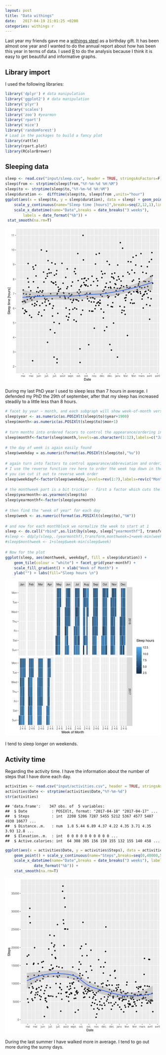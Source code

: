 ```yaml
---
layout: post
title: "Data withings"
date:   2017-04-19 21:01:25 +0200
categories: withings r 
---
```


Last year my friends gave me a [withings
steel](https://www.withings.com/us/en/products/activite-steel) as a birthday
gift.  It has been almost one year and  I wanted to do the annual report about
how has been this year in terms of data. 
I used [R](https://en.wikipedia.org/wiki/R_(programming_language)) to do the
analysis because I think it is easy to get beautiful and informative graphs. 

## Library import 

I used the following libraries:

```r
library('dplyr') # data manipulation
library('ggplot2') # data manipulation
library('plyr')
library('scales')
library('zoo') #yearmon
library('rpart')
library('mice')
library('randomForest')
# Load in the packages to build a fancy plot
library(rattle)
library(rpart.plot)
library(RColorBrewer)
```

## Sleeping data

```r
sleep <- read.csv("input/sleep.csv", header = TRUE, stringsAsFactors=F)
sleep$from <- strptime(sleep$from,"%Y-%m-%d %H:%M")
sleep$to <- strptime(sleep$to,"%Y-%m-%d %H:%M")
sleep$duration <-  difftime(sleep$to, sleep$from ,units="hour")
ggplot(aes(x = sleep$to, y = sleep$duration), data = sleep) + geom_point(na.rm=T) +
	scale_y_continuous(name="Sleep time [hours]",breaks=seq(2,12,1),limits=c(2,11)) +
	scale_x_datetime(name="Date",breaks = date_breaks("3 weeks"),
        labels = date_format("%b")) +
 stat_smooth(na.rm=T) 
```

![plot of chunk unnamed-chunk-2](/images/data_withings/unnamed-chunk-2-1.png)

During my last PhD year I used to sleep less than 7 hours in average. I
defended my PhD the 29th of september, after that my sleep has increased
steadily to a little less than 8 hours.

```r
# facet by year ~ month, and each subgraph will show week-of-month versus weekday the year is simple
sleep$year <- as.numeric(as.POSIXlt(sleep$to)$year+1900)
sleep$month<-as.numeric(as.POSIXlt(sleep$to)$mon+1)

# turn months into ordered facors to control the appearance/ordering in the presentation
sleep$monthf<-factor(sleep$month,levels=as.character(1:12),labels=c("Jan","Feb","Mar","Apr","May","Jun","Jul","Aug","Sep","Oct","Nov","Dec"),ordered=TRUE)

# the day of week is again easily found
sleep$weekday = as.numeric(format(as.POSIXlt(sleep$to),"%u"))
 
# again turn into factors to control appearance/abbreviation and ordering
# I use the reverse function rev here to order the week top down in the graph
# you can cut it out to reverse week order
sleep$weekdayf<-factor(sleep$weekday,levels=rev(1:7),labels=rev(c("Mon","Tue","Wed","Thu","Fri","Sat","Sun")),ordered=TRUE)
 
# the monthweek part is a bit trickier - first a factor which cuts the data into month chunks
sleep$yearmonth<-as.yearmon(sleep$to)
sleep$yearmonthf<-factor(sleep$yearmonth)
 
# then find the "week of year" for each day
sleep$week <- as.numeric(format(as.POSIXlt(sleep$to),"%W"))
 
# and now for each monthblock we normalize the week to start at 1
sleep <- do.call("rbind",as.list(by(sleep, sleep["yearmonthf"], transform, monthweek=1+week-min(week))))
#sleep <- ddply(sleep,.(yearmonthf),transform,monthweek=1+week-min(week))
#sleep$monthweek <- 1+sleep$week-min(sleep$week)
 
# Now for the plot
ggplot(sleep, aes(monthweek, weekdayf, fill = sleep$duration)) +
	geom_tile(colour = "white") + facet_grid(year~monthf) +
	scale_fill_gradient() + xlab("Week of Month") +
	ylab("") + labs(fill="Sleep hours \n") 
```

![plot of chunk unnamed-chunk-3](/images/data_withings/unnamed-chunk-3-1.png)

I tend to sleep longer on weekends.

## Activity time

Regarding the activity time. I have the information about the number of steps that I have done each day. 

```r
activities <- read.csv("input/activities.csv", header = TRUE, stringsAsFactors=F)
activities$Date <- strptime(activities$Date,"%Y-%m-%d")
str(activities)
```

```
## 'data.frame':	347 obs. of  5 variables:
##  $ Date           : POSIXlt, format: "2017-04-18" "2017-04-17" ...
##  $ Steps          : int  2208 5206 7287 5455 5212 5367 4577 5407 4930 16677 ...
##  $ Distance..m.   : num  1.8 5.44 6.89 4.37 4.22 4.35 3.71 4.35 3.93 12.8 ...
##  $ Elevation..m.  : int  0 0 0 0 0 0 0 0 0 0 ...
##  $ Active.calories: int  64 308 305 156 150 155 132 155 140 458 ...
```

```r
ggplot(aes(x = activities$Date, y = activities$Steps), data = activities) +
	geom_point() + scale_y_continuous(name="Steps",breaks=seq(0,40000,5000)) +
	scale_x_datetime(name="Date",breaks = date_breaks("3 weeks"), labels =
			 date_format("%b")) +
 	stat_smooth(na.rm=T) 
```

![plot of chunk unnamed-chunk-4](/images/data_withings/unnamed-chunk-4-1.png)

During the last summer I have walked more in average. I tend to go out more during the sunny days. 
